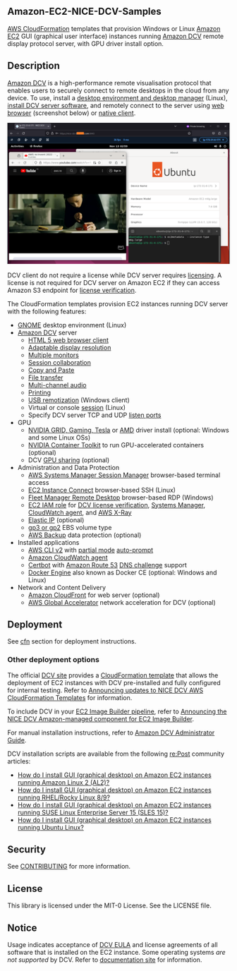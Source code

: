 ## Amazon-EC2-NICE-DCV-Samples
[AWS CloudFormation](https://aws.amazon.com/cloudformation/) templates that provision Windows or Linux [Amazon EC2](https://aws.amazon.com/ec2/) GUI (graphical user interface) instances running [Amazon DCV](https://aws.amazon.com/hpc/dcv/) remote display protocol server, with GPU driver install option. 

## Description
[Amazon DCV](https://aws.amazon.com/hpc/dcv/) is a high-performance remote visualisation protocol that enables users to securely connect to remote desktops in the cloud from any device. To use, install a [desktop environment and desktop manager](https://docs.aws.amazon.com/dcv/latest/adminguide/setting-up-installing-linux-prereq.html#linux-prereq-gui) (Linux), [install DCV server software](https://docs.aws.amazon.com/dcv/latest/adminguide/setting-up-installing.html), and remotely connect to the server using [web browser](https://docs.aws.amazon.com/dcv/latest/userguide/client-web.html) (screenshot below) or [native client](https://www.amazondcv.com/latest.html). 

<img alternate="DCV web browser client" src="images/nice-dcv-Ubuntu.png">


DCV client do not require a license while DCV server requires [licensing](https://docs.aws.amazon.com/dcv/latest/adminguide/setting-up-license.html). A license is not required for DCV server on Amazon EC2 if they can access Amazon S3 endpoint for [license verification](https://docs.aws.amazon.com/dcv/latest/adminguide/setting-up-license.html#setting-up-license-ec2).


The CloudFormation templates provision EC2 instances running DCV server with the following features:
- [GNOME](https://www.gnome.org/) desktop environment (Linux)
- [Amazon DCV](https://aws.amazon.com/hpc/dcv/) server
  - [HTML 5 web browser client](https://docs.aws.amazon.com/dcv/latest/userguide/client-web.html) 
  - [Adaptable display resolution](https://docs.aws.amazon.com/dcv/latest/userguide/changing-resolution.html)
  - [Multiple monitors](https://docs.aws.amazon.com/dcv/latest/userguide/using-multiple-screens.html)
  - [Session collaboration](https://docs.aws.amazon.com/dcv/latest/userguide/managing-sessions-session-collaboration.html)
  - [Copy and Paste](https://docs.aws.amazon.com/dcv/latest/userguide/using-copy-paste.html)
  - [File transfer](https://docs.aws.amazon.com/dcv/latest/userguide/using-transfer.html)
  - [Multi-channel audio](https://docs.aws.amazon.com/dcv/latest/adminguide/manage-audio.html)
  - [Printing](https://docs.aws.amazon.com/dcv/latest/userguide/using-print.html)
  - [USB remotization](https://docs.aws.amazon.com/dcv/latest/adminguide/manage-usb-remote.html) (Windows client)
  - Virtual or console [session](https://docs.aws.amazon.com/dcv/latest/adminguide/managing-sessions.html#managing-sessions-intro) (Linux)
  - Specify DCV server TCP and UDP [listen ports](https://docs.aws.amazon.com/dcv/latest/adminguide/manage-port-addr.html) 
- GPU
  - [NVIDIA GRID, Gaming, Tesla](https://docs.aws.amazon.com/AWSEC2/latest/UserGuide/install-nvidia-driver.html#nvidia-driver-types) or [AMD](https://docs.aws.amazon.com/AWSEC2/latest/WindowsGuide/install-amd-driver.html) driver install (optional: Windows and some Linux OSs)
  - [NVIDIA Container Toolkit](https://docs.nvidia.com/datacenter/cloud-native/container-toolkit/latest/) to run GPU-accelerated containers (optional)
  - DCV [GPU sharing](https://docs.aws.amazon.com/dcv/latest/adminguide/manage-gpu.html) (optional)
- Administration and Data Protection
  - [AWS Systems Manager Session Manager](https://docs.aws.amazon.com/systems-manager/latest/userguide/session-manager.html) browser-based terminal access
  - [EC2 Instance Connect](https://docs.aws.amazon.com/AWSEC2/latest/UserGuide/connect-linux-inst-eic.html) browser-based SSH (Linux)
  - [Fleet Manager Remote Desktop](https://docs.aws.amazon.com/systems-manager/latest/userguide/fleet-rdp.html) browser-based RDP (Windows)
  - [EC2 IAM role](https://docs.aws.amazon.com/AWSEC2/latest/UserGuide/iam-roles-for-amazon-ec2.html) for [DCV license verification](https://docs.aws.amazon.com/dcv/latest/adminguide/setting-up-license.html#setting-up-license-ec2), [Systems Manager](https://docs.aws.amazon.com/systems-manager/latest/userguide/setup-instance-permissions.html), [CloudWatch agent](https://docs.aws.amazon.com/AmazonCloudWatch/latest/monitoring/create-iam-roles-for-cloudwatch-agent.html#create-iam-roles-for-cloudwatch-agent-roles), and [AWS X-Ray](https://docs.aws.amazon.com/xray/latest/devguide/security_iam_service-with-iam.html#xray-permissions-aws)
  - [Elastic IP](https://docs.aws.amazon.com/vpc/latest/userguide/vpc-eips.html) (optional)
  - [gp3 or gp2](https://aws.amazon.com/ebs/general-purpose/) EBS volume type
  - [AWS Backup](https://aws.amazon.com/backup/) data protection (optional)
- Installed applications
  - [AWS CLI v2](https://aws.amazon.com/cli/) with [partial mode](https://docs.aws.amazon.com/cli/latest/userguide/cli-usage-parameters-prompting.html#cli-usage-auto-prompt-modes) [auto-prompt](https://docs.aws.amazon.com/cli/latest/userguide/cli-usage-parameters-prompting.html) 
  - [Amazon CloudWatch agent](https://docs.aws.amazon.com/AmazonCloudWatch/latest/monitoring/Install-CloudWatch-Agent.html)
  - [Certbot](https://certbot.eff.org/) with [Amazon Route 53](https://aws.amazon.com/route53/) [DNS challenge](https://letsencrypt.org/docs/challenge-types/#dns-01-challenge) support
  - [Docker Engine](https://docs.docker.com/engine/) also known as Docker CE (optional: Windows and Linux)
- Network and Content Delivery
  - [Amazon CloudFront](https://aws.amazon.com/cloudfront/) for web server (optional)
  - [AWS Global Accelerator](https://aws.amazon.com/global-accelerator/) network acceleration for DCV (optional)

## Deployment
See [cfn](cfn) section for deployment instructions.


### Other deployment options
The official [DCV site](https://www.amazondcv.com/) provides a [CloudFormation template](https://www.amazondcv.com/cloudformation.html) that allows the deployment of EC2 instances with DCV pre-installed and fully configured for internal testing. Refer to [Announcing updates to NICE DCV AWS CloudFormation Templates](https://aws.amazon.com/blogs/desktop-and-application-streaming/announcing-updates-to-nice-dcv-aws-cloudformation-templates/) for information.

To include DCV in your [EC2 Image Builder pipeline](https://docs.aws.amazon.com/imagebuilder/latest/userguide/manage-pipelines.html), refer to [Announcing the NICE DCV Amazon-managed component for EC2 Image Builder](https://aws.amazon.com/blogs/desktop-and-application-streaming/announcing-the-nice-dcv-amazon-managed-component-for-ec2-image-builder/).

For manual installation instructions, refer to [Amazon DCV Administrator Guide](https://docs.aws.amazon.com/dcv/latest/adminguide/setting-up-installing.html).

DCV installation scripts are available from the following [re:Post](https://repost.aws/) community articles:
- [How do I install GUI (graphical desktop) on Amazon EC2 instances running Amazon Linux 2 (AL2)?](https://repost.aws/articles/ARuqicSphdQ8-GiwZC2-QOXg/how-do-i-install-gui-graphical-desktop-on-amazon-ec2-instances-running-amazon-linux-2-al2)
- [How do I install GUI (graphical desktop) on Amazon EC2 instances running RHEL/Rocky Linux 8/9?](https://repost.aws/articles/AR4Nbl3SxTSIW3WpFSUJhzXg/how-do-i-install-gui-graphical-desktop-on-amazon-ec2-instances-running-rhel-rocky-linux-8-9)
- [How do I install GUI (graphical desktop) on Amazon EC2 instances running SUSE Linux Enterprise Server 15 (SLES 15)?](https://repost.aws/articles/ARGF6bVA19QC6IVcaUy-69Ag/how-do-i-install-gui-graphical-desktop-on-amazon-ec2-instances-running-suse-linux-enterprise-server-15-sles-15)
- [How do I install GUI (graphical desktop) on Amazon EC2 instances running Ubuntu Linux?](https://repost.aws/articles/ARJtZxRiOURwWI2qSWjl4AaQ/how-do-i-install-gui-graphical-desktop-on-amazon-ec2-instances-running-ubuntu-linux)

## Security

See [CONTRIBUTING](CONTRIBUTING.md#security-issue-notifications) for more information.

## License

This library is licensed under the MIT-0 License. See the LICENSE file.

## Notice
Usage indicates acceptance of [DCV EULA](https://www.amazondcv.com/eula.html) and license agreements of all software that is installed on the EC2 instance. Some operating systems *are not supported* by DCV.  Refer to [documentation site](https://docs.aws.amazon.com/dcv/latest/adminguide/servers.html#requirements) for information.

